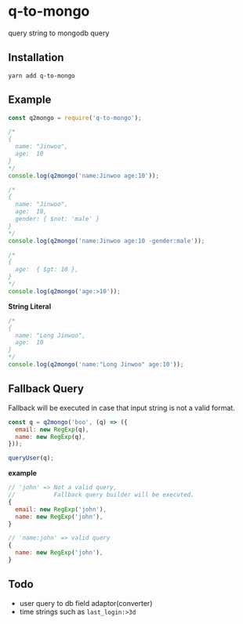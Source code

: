 q-to-mongo
====

query string to mongodb query

Installation
----
```
yarn add q-to-mongo
```

Example
----
```js
const q2mongo = require('q-to-mongo');

/*
{
  name: "Jinwoo",
  age:  10
}
*/
console.log(q2mongo('name:Jinwoo age:10'));
```
```js
/*
{
  name: "Jinwoo",
  age:  10,
  gender: { $not: 'male' }
}
*/
console.log(q2mongo('name:Jinwoo age:10 -gender:male'));
```
```js
/*
{
  age:  { $gt: 10 },
}
*/
console.log(q2mongo('age:>10'));
```
__String Literal__
```js
/*
{
  name: "Long Jinwoo",
  age:  10
}
*/
console.log(q2mongo('name:"Long Jinwoo" age:10'));
```

Fallback Query
----
Fallback will be executed in case that input string is not a valid format.

```js
const q = q2mongo('boo', (q) => ({
  email: new RegExp(q),
  name: new RegExp(q),
}));

queryUser(q);
```
__example__
```js
// 'john' => Not a valid query,
//           Fallback query builder will be executed.
{
  email: new RegExp('john'),
  name: new RegExp('john'),
}

// 'name:john' => valid query
{
  name: new RegExp('john'),
}
```

Todo
----
* user query to db field adaptor(converter)
* time strings such as `last_login:>3d`
